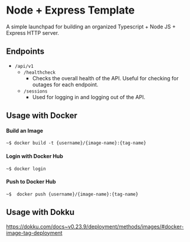 # Node + Express Template

A simple launchpad for building an organized Typescript + Node JS + Express HTTP server.

## Endpoints

- `/api/v1`
  - `/healthcheck`
    - Checks the overall health of the API. Useful for checking for outages for each endpoint.
  - `/sessions`
    - Used for logging in and logging out of the API.

## Usage with Docker

#### Build an Image

```
~$ docker build -t {username}/{image-name}:{tag-name}
```

#### Login with Docker Hub

```
~$ docker login
```

#### Push to Docker Hub

```
~$  docker push {username}/{image-name}:{tag-name}
```

## Usage with Dokku

https://dokku.com/docs~v0.23.9/deployment/methods/images/#docker-image-tag-deployment
